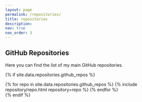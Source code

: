 ```yaml
---
layout: page
permalink: /repositories/
title: repositories
description: 
nav: true
nav_order: 3
---
```


## GitHub Repositories
Here you can find the list of my main GitHub repositories.

{% if site.data.repositories.github_repos %}
<div class="repositories d-flex flex-wrap flex-md-row flex-column justify-content-between align-items-center">
  {% for repo in site.data.repositories.github_repos %}
    {% include repository/repo.html repository=repo %}
  {% endfor %}
</div>
{% endif %}
